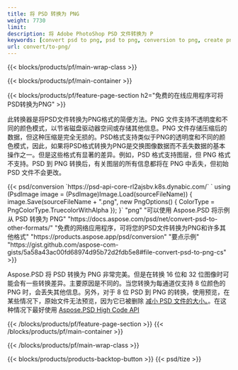 ```yaml
---
title: 将 PSD 转换为 PNG
weight: 7730
limit: 
description: 将 Adobe PhotoShop PSD 文件转换为 P
keywords: [convert psd to png, psd to png, conversion to png, create png from psd, print psd as png]
url: convert/to-png/
---
```


{{< blocks/products/pf/main-wrap-class >}}

{{< blocks/products/pf/main-container >}}

{{< blocks/products/pf/feature-page-section h2="免费的在线应用程序可将PSD转换为PNG" >}}
<p>此转换器是将PSD文件转换为PNG格式的简便方法。PNG 文件支持不透明度和不同的颜色模式，以节省磁盘驱动器空间或存储其他信息。PNG 文件存储压缩后的数据，但这种压缩是完全无损的。PSD格式支持类似于PNG的透明度和不同的颜色模式，因此，如果将PSD格式转换为PNG是交换图像数据而不丢失数据的基本操作之一。但是这些格式有显著的差异。例如，PSD 格式支持图层，但 PNG 格式不支持。PSD 到 PNG 转换后，有关图层的所有信息都将在 PNG 中丢失，但初始 PSD 文件不会更改。</p>
{{< psd/conversion `https://psd-api-core-rl2ajsbv.k8s.dynabic.com/` 
`    using (PsdImage image = (PsdImage)Image.Load(sourceFileName))
    {
        image.Save(sourceFileName + ".png",  new PngOptions() {  ColorType = PngColorType.TruecolorWithAlpha });
    }` 
	"png" 
"可以使用 Aspose.PSD 将示例从 PSD 转换为 PNG"  "https://docs.aspose.com/psd/net/convert-psd-to-other-formats/" 
"免费的网络应用程序，可将您的PSD文件转换为PNG和许多其他格式" "https://products.aspose.app/psd/conversion" 
"要点示例" "https://gist.github.com/aspose-com-gists/5a58a43ac00fd68974d95b72d2fdb5e8#file-convert-psd-to-png-cs" >}}
<p>Aspose.PSD 将 PSD 转换为 PNG 非常完美。但是在转换 16 位和 32 位图像时可能会有一些转换差异。主要原因是不同的。当您转换为每通道仅支持 8 位颜色的 PNG 时，会丢失其他信息。另外，对于 8 位 PSD 到 PNG 的转换，使用预览，在某些情况下，原始文件无法预览，因为它已被删除 <a href="/psd/reduce-size">减小 PSD 文件的大小。</a>。在这种情况下最好使用 <a href="/psd">Aspose.PSD High Code API</a></p>
{{< /blocks/products/pf/feature-page-section >}}
{{< /blocks/products/pf/main-container >}}


{{< /blocks/products/pf/main-wrap-class >}}

{{< blocks/products/products-backtop-button >}}
{{< psd/tize >}}
